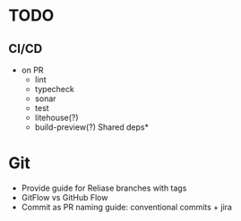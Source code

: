 # TODO

## CI/CD
  - on PR
    - lint
    - typecheck
    - sonar
    - test
    - litehouse(?)
    - build-preview(?)
    Shared deps*

# Git
 - Provide guide for Reliase branches with tags
 - GitFlow vs GitHub Flow
 - Commit as PR naming guide: conventional commits + jira

